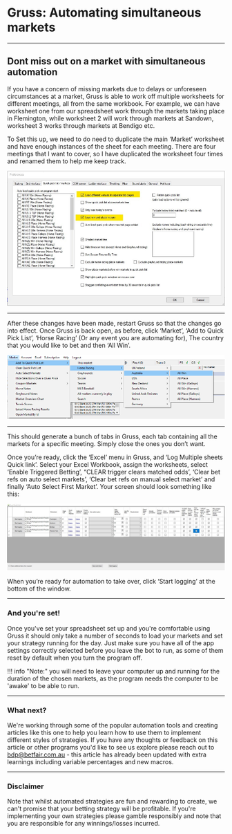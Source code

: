 # Gruss: Automating simultaneous markets

---
## Dont miss out on a market with simultaneous automation

If you have a concern of missing markets due to delays or unforeseen circumstances at a market, Gruss is able to work off multiple worksheets for different meetings, all from the same workbook. 
For example, we can have worksheet one from our spreadsheet work through the markets taking place in Flemington, while worksheet 2 will work through markets at Sandown, worksheet 3 works through markets at Bendigo etc. 

To Set this up, we need to do need to duplicate the main ‘Market’ worksheet and have enough instances of the sheet for each meeting. There are four meetings that I want to cover, so I have duplicated the worksheet four times and renamed them to help me keep track. 

![Automating simultaneous markets](./img/GrussSimultaneousMarketsExcel1.jpg)
 
---

After these changes have been made, restart Gruss so that the changes go into effect. Once Gruss is back open, as before, click ‘Market’, ‘Add to Quick Pick List’, ‘Horse Racing’ (Or any event you are automating for), The country that you would like to bet and then ‘All Win’. 


![Automating simultaneous markets](./img/GrussSimultaneousMarkets2.png)

---

This should generate a bunch of tabs in Gruss, each tab containing all the markets for a specific meeting. Simply close the ones you don’t want. 

Once you’re ready, click the ‘Excel’ menu in Gruss, and ‘Log Multiple sheets Quick link’. Select your Excel Workbook, assign the worksheets, select ‘Enable Triggered Betting’, “CLEAR trigger clears matched odds’, ‘Clear bet refs on auto select markets’, ‘Clear bet refs on manual select market’ and finally ‘Auto Select First Market’. Your screen should look something like this:

![Automating simultaneous markets](./img/GrussSimultaneousMarkets3.jpg)


When you’re ready for automation to take over, click ‘Start logging’ at the bottom of the window. 


---
### And you're set!

Once you've set your spreadsheet set up and you're comfortable using Gruss it should only take a number of seconds to load your markets and set your strategy running for the day. Just make sure you have all of the app settings correctly selected before you leave the bot to run, as some of them reset by default when you turn the program off.

!!! info "Note:" 
    you will need to leave your computer up and running for the duration of the chosen markets, as the program needs the computer to be 'awake' to be able to run.
    
---
### What next? 

We're working through some of the popular automation tools and creating articles like this one to help you learn how to use them to implement different styles of strategies. If you have any thoughts or feedback on this article or other programs you'd like to see us explore please reach out to bdp@betfair.com.au - this article has already been updated with extra learnings including variable percentages and new macros.

---
### Disclaimer

Note that whilst automated strategies are fun and rewarding to create, we can't promise that your betting strategy will be profitable. If you're implementing your own strategies please gamble responsibly and note that you are responsible for any winnings/losses incurred.